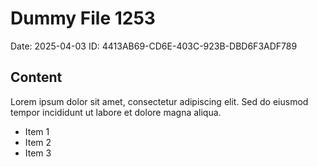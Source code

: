 # Dummy File 1253

Date: 2025-04-03
ID: 4413AB69-CD6E-403C-923B-DBD6F3ADF789

## Content

Lorem ipsum dolor sit amet, consectetur adipiscing elit.
Sed do eiusmod tempor incididunt ut labore et dolore magna aliqua.

* Item 1
* Item 2
* Item 3
